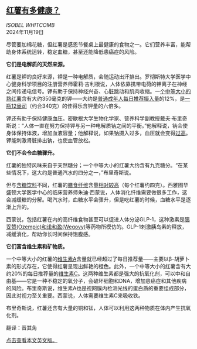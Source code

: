 <!--1732000021000-->
[红薯有多健康？](https://cn.nytimes.com/health/20241119/sweet-potatoes-health-benefits-recipes/)
------

<address>ISOBEL WHITCOMB</address><time pudate="2024-11-19 02:42:47" datetime="2024-11-19 02:42:47">2024年11月19日</time><section><p>尽管要加棉花糖，但红薯是感恩节餐桌上最健康的食物之一。它们营养丰富，能帮助身体系统运转，稳定血糖，甚至还能降低患癌症的风险。</p><p><b>它们是电解质的天然来源。</b></p><p>红薯是钾的良好来源，钾是一种电解质，会随运动出汗排出。罗彻斯特大学医学中心健身科学项目的注册营养师霍莉·吉利根说，人体依靠携带电荷的钾离子在神经之间传递电信号。钾有助于保持神经兴奋、心脏跳动和肌肉收缩。一<a rel="noopener noreferrer" target="_blank" href="https://fdc.nal.usda.gov/food-details/168484/nutrients">个中等大小的熟红薯</a>含有大约350毫克的钾——大约是<a rel="noopener noreferrer" target="_blank" href="https://ods.od.nih.gov/factsheets/Potassium-Consumer/">普通成年人每日推荐摄入量</a>的12%，是<a rel="noopener noreferrer" target="_blank" href="https://fdc.nal.usda.gov/food-details/2710769/nutrients">一瓶12盎司</a>（约合340克）的佳得乐含钾量的六倍多。</p><p>钾还有助于保持健康血压。密歇根大学生物化学家、营养科学副教授戴夫·布里奇斯说：“人体一直在努力保持钾与另一种电解质钠之间的平衡。”他解释说，钠会使身体保持体液，增加血液容量；他解释说，如果钠摄入过多，血压就会变得<a href="https://www.nytimes.com/2024/02/29/well/live/high-blood-pressure-lower.html">过高</a>。钾能刺激肾脏排出钠，也使血管放松。</p><p><b>它们不会令血糖骤升。</b></p><p>红薯的独特风味来自于天然糖分；一个中等大小的红薯大约含有九克糖分。“在某些情况下，这大约是普通汽水的四分之一，”布里奇斯说。</p><p>但与<a href="https://www.nytimes.com/interactive/2024/10/30/well/eat/sugar-health-effects-risks.html">含糖饮料</a>不同，红薯的<a href="https://www.nytimes.com/2023/08/14/well/eat/fiber-diet.html">膳食纤维</a>含量<a rel="noopener noreferrer" target="_blank" href="https://www.dietaryguidelines.gov/resources/2020-2025-dietary-guidelines-online-materials/food-sources-select-nutrients/food-sources-fiber">相对较高</a>（每个红薯约四克）。西雅图华盛顿大学医学中心的临床营养师朱迪·西蒙说，人体消化纤维需要做很多工作，这会减缓糖的分解。喝汽水时，血糖水平会骤升，但是吃红薯的时候，血糖水平是逐渐上升的。</p><p>西蒙说，包括红薯在内的高纤维食物甚至可以促进人体分泌GLP-1，这种激素是<a href="https://www.nytimes.com/2024/05/20/well/live/ozempic-weight-loss-drugs.html">胰妥赞(Ozempic)和诺和盈(Wegovy)</a>等药物所模仿的。GLP-1刺激胰岛素的释放，减缓消化，帮助你长时间保持饱腹感。</p><p><b>它们富含维生素和矿物质。</b></p><p>一个中等大小的红薯的<a rel="noopener noreferrer" target="_blank" href="https://ods.od.nih.gov/factsheets/VitaminA-HealthProfessional/">维生素A</a>含量就已经超过了每日推荐量——主要以β-胡萝卜素的形式存在，它使得红薯呈现出鲜艳的橙色。此外，一个中等大小的红薯含有大约20%的每日推荐量的<a rel="noopener noreferrer" target="_blank" href="https://ods.od.nih.gov/factsheets/VitaminC-HealthProfessional/">维生素C</a>。这两种维生素都是强大的抗氧化剂，可以中和自由基——它是一种不稳定的氧分子，会破坏细胞和DNA，增加患癌症和其他疾病的风险。布里奇斯说，维生素A也是视网膜内检测光线的蛋白质的重要组成部分，因此对视力至关重要。西蒙说，人体需要维生素C来吸收铁。</p><p>布里奇斯说，红薯还含有大量的铜和锰，人体可以利用这两种物质在体内产生抗氧化剂。</p></section><footer><p>翻译：晋其角</p><p><a rel="nofollow" target="_blank" href="https://www.nytimes.com/2024/11/18/well/eat/sweet-potatoes-health-benefits-recipes.html">点击查看本文英文版。</a></p></footer>
